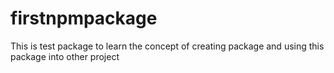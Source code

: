 # firstnpmpackage
This is test package to learn the concept of creating package and using  this package into other project

